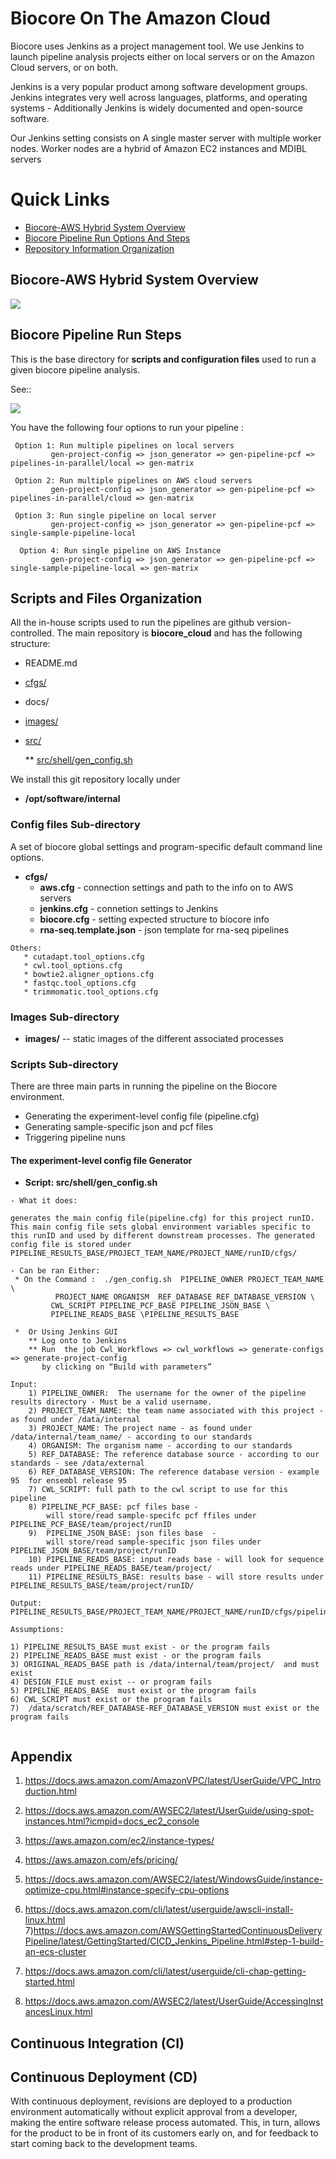# Biocore On The Amazon Cloud

Biocore uses Jenkins as a project management tool. We use Jenkins to launch pipeline analysis projects  either on local servers or on the Amazon Cloud servers, or on both. 

Jenkins is a very popular product among software development groups. Jenkins integrates very well across languages, platforms, and operating systems - 
Additionally Jenkins is widely documented and open-source software.

Our Jenkins setting consists on A single master server with multiple worker nodes.
Worker nodes are a hybrid of Amazon EC2 instances and MDIBL servers 


# Quick Links

- [Biocore-AWS Hybrid System Overview ](#biocore-aws-hybrid-system-overview)
- [Biocore Pipeline Run Options And Steps](#biocore-pipeline-run-steps)
- [Repository Information Organization](#scripts-and-files-organization)


## Biocore-AWS Hybrid System Overview  


  [<img src="images/biocore-aws-hybrid-system.png">](images/biocore-aws-hybrid-system.png)


## Biocore Pipeline Run Steps
  
This is the base directory  for **scripts and configuration files** used to
run a given biocore pipeline analysis.

See::



 [<img src="images/biocore-pipelines-scripts.png">](images/biocore-pipelines-scripts.png)


You have the following four options to run your pipeline :

```
 Option 1: Run multiple pipelines on local servers
         gen-project-config => json_generator => gen-pipeline-pcf => pipelines-in-parallel/local => gen-matrix

 Option 2: Run multiple pipelines on AWS cloud servers
         gen-project-config => json_generator => gen-pipeline-pcf => pipelines-in-parallel/cloud => gen-matrix

 Option 3: Run single pipeline on local server
         gen-project-config => json_generator => gen-pipeline-pcf => single-sample-pipeline-local

  Option 4: Run single pipeline on AWS Instance
         gen-project-config => json_generator => gen-pipeline-pcf => single-sample-pipeline-local => gen-matrix

```

## Scripts and Files Organization

All the in-house scripts used to run the pipelines are  github version-controlled. 
The main repository is **biocore_cloud** and has the following structure:

- README.md	
- [cfgs/ ](#config-files-sub-directory)		
- docs/		
- [images/](#images-sub-directory)	
- [src/](#scripts-sub-directory)

  ** [src/shell/gen_config.sh](#the-experiment-level-config-file-Generator)

We install this git repository locally under 

* **/opt/software/internal**

### Config files Sub-directory

A set of biocore global settings and   program-specific default command line options.
* **cfgs/**
   - **aws.cfg**	       - connection settings and path to the info on to AWS	servers
   - **jenkins.cfg**    - connetion settings to Jenkins 
   - **biocore.cfg**		        - setting expected structure to biocore info
   - **rna-seq.template.json** - json template for rna-seq pipelines
```
Others: 
   * cutadapt.tool_options.cfg	
   * cwl.tool_options.cfg		
   * bowtie2.aligner_options.cfg	
   * fastqc.tool_options.cfg		
   * trimmomatic.tool_options.cfg
```

### Images Sub-directory
* **images/**  -- static images of the different associated processes

### Scripts Sub-directory

There are three main parts in running the pipeline on the Biocore environment.

- Generating the experiment-level config file (pipeline.cfg)
- Generating sample-specific json and pcf files
- Triggering pipeline nuns 

#### The experiment-level  config file Generator

- **Script:  src/shell/gen_config.sh**
```
- What it does: 

generates the main config file(pipeline.cfg) for this project runID. This main config file sets global environment variables specific to this runID and used by different downstream processes. The generated config file is stored under PIPELINE_RESULTS_BASE/PROJECT_TEAM_NAME/PROJECT_NAME/runID/cfgs/

- Can be ran Either:
 * On the Command :  ./gen_config.sh  PIPELINE_OWNER PROJECT_TEAM_NAME \
          PROJECT_NAME ORGANISM  REF_DATABASE REF_DATABASE_VERSION \ 
         CWL_SCRIPT PIPELINE_PCF_BASE PIPELINE_JSON_BASE \
         PIPELINE_READS_BASE \PIPELINE_RESULTS_BASE

 *  Or Using Jenkins GUI
    ** Log onto to Jenkins 
    ** Run  the job Cwl_Workflows => cwl_workflows => generate-configs => generate-project-config  
       by clicking on “Build with parameters”

Input:
    1) PIPELINE_OWNER:  The username for the owner of the pipeline results directory - Must be a valid username.
    2) PROJECT_TEAM_NAME: the team name associated with this project -  as found under /data/internal
    3) PROJECT_NAME: The project name - as found under /data/internal/team_name/ - according to our standards
    4) ORGANISM: The organism name - according to our standards
    5) REF_DATABASE: The reference database source - according to our standards - see /data/external
    6) REF_DATABASE_VERSION: The reference database version - example 95  for ensembl release 95
    7) CWL_SCRIPT: full path to the cwl script to use for this pipeline
    8) PIPELINE_PCF_BASE: pcf files base - 
        will store/read sample-specifc pcf ffiles under PIPELINE_PCF_BASE/team/project/runID
    9)  PIPELINE_JSON_BASE: json files base  - 
        will store/read sample-specific json files under PIPELINE_JSON_BASE/team/project/runID
    10) PIPELINE_READS_BASE: input reads base - will look for sequence reads under PIPELINE_READS_BASE/team/project/
    11) PIPELINE_RESULTS_BASE: results base - will store results under PIPELINE_RESULTS_BASE/team/project/runID/

Output: PIPELINE_RESULTS_BASE/PROJECT_TEAM_NAME/PROJECT_NAME/runID/cfgs/pipeline.cfg 

Assumptions:

1) PIPELINE_RESULTS_BASE must exist - or the program fails
2) PIPELINE_READS_BASE must exist - or the program fails
3) ORIGINAL_READS_BASE path is /data/internal/team/project/  and must exist
4) DESIGN_FILE must exist -- or program fails
5) PIPELINE_READS_BASE  must exist or the program fails
6) CWL_SCRIPT must exist or the program fails 
7)  /data/scratch/REF_DATABASE-REF_DATABASE_VERSION must exist or the program fails


```
## Appendix 

1) https://docs.aws.amazon.com/AmazonVPC/latest/UserGuide/VPC_Introduction.html
2) https://docs.aws.amazon.com/AWSEC2/latest/UserGuide/using-spot-instances.html?icmpid=docs_ec2_console
3) https://aws.amazon.com/ec2/instance-types/
4) https://aws.amazon.com/efs/pricing/
5) https://docs.aws.amazon.com/AWSEC2/latest/WindowsGuide/instance-optimize-cpu.html#instance-specify-cpu-options
6) https://docs.aws.amazon.com/cli/latest/userguide/awscli-install-linux.html
7)https://docs.aws.amazon.com/AWSGettingStartedContinuousDeliveryPipeline/latest/GettingStarted/CICD_Jenkins_Pipeline.html#step-1-build-an-ecs-cluster

8) https://docs.aws.amazon.com/cli/latest/userguide/cli-chap-getting-started.html
9) https://docs.aws.amazon.com/AWSEC2/latest/UserGuide/AccessingInstancesLinux.html

## Continuous Integration (CI)
## Continuous Deployment (CD)
With continuous deployment, revisions are deployed to a production environment automatically without explicit approval from a developer, making the entire software release process automated. This, in turn, allows for the product to be in front of its customers early on, and for feedback to start coming back to the development teams.

